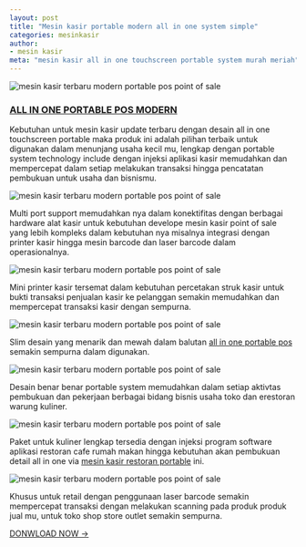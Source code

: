 ```yaml
---
layout: post
title: "Mesin kasir portable modern all in one system simple"
categories: mesinkasir
author:
- mesin kasir
meta: "mesin kasir all in one touchscreen portable system murah meriah"
---
```

![mesin kasir terbaru modern portable pos point of sale](https://mesinkasir.github.io/assets/img/portable%20mesin%20kasir%20baru.png)

### **[ALL IN ONE PORTABLE POS MODERN](/mesinkasir/2020/03/27/portable.html)**

Kebutuhan untuk mesin kasir update terbaru dengan desain all in one touchscreen portable maka produk ini adalah pilihan terbaik untuk digunakan dalam menunjang usaha kecil mu, lengkap dengan portable system technology include dengan injeksi aplikasi kasir memudahkan dan mempercepat dalam setiap melakukan transaksi hingga pencatatan pembukuan untuk usaha dan bisnismu.

![mesin kasir terbaru modern portable pos point of sale](https://mesinkasir.github.io/assets/img/mesin%20kasir%20all%20inone%20portable.png)

Multi port support memudahkan nya dalam konektifitas dengan berbagai hardware alat kasir untuk kebutuhan develope mesin kasir point of sale yang lebih kompleks dalam kebutuhan nya misalnya integrasi dengan printer kasir hingga mesin barcode dan laser barcode dalam operasionalnya.


![mesin kasir terbaru modern portable pos point of sale](https://mesinkasir.github.io/assets/img/portables.png)

Mini printer kasir tersemat dalam kebutuhan percetakan struk kasir untuk bukti transaksi penjualan kasir ke pelanggan semakin memudahkan dan mempercepat transaksi kasir dengan sempurna.


![mesin kasir terbaru modern portable pos point of sale](https://mesinkasir.github.io/assets/img/portable%20kasir.png)

Slim desain yang menarik dan mewah dalam balutan [all in one portable pos](/mesinkasir/2020/03/27/portable.html) semakin sempurna dalam digunakan.


![mesin kasir terbaru modern portable pos point of sale](https://mesinkasir.github.io/assets/img/mesin%20kasi%20rrestoran%20portable%20terbaru%20murah.png)

Desain benar benar portable system memudahkan dalam setiap aktivtas pembukuan dan pekerjaan berbagai bidang bisnis usaha toko dan erestoran warung kuliner.


![mesin kasir terbaru modern portable pos point of sale](https://mesinkasir.github.io/assets/img/mesin%20kasi%20rrestoran%20portable%20terbaru%20murah%20drawer.png)

Paket untuk kuliner lengkap tersedia dengan injeksi program software aplikasi restoran cafe rumah makan hingga kebutuhan akan pembukuan detail all in one via [mesin kasir restoran portable](/mesinkasir/2020/03/27/portable.html) ini.

![mesin kasir terbaru modern portable pos point of sale](https://mesinkasir.github.io/assets/img/mesin%20kasi%20rrestoran%20portable%20terbaru%20murah%20lengkap.jpg)

Khusus untuk retail dengan penggunaan laser barcode semakin mempercepat transaksi dengan melakukan scanning pada produk produk jual mu, untuk toko shop store outlet semakin sempurna.

[DONWLOAD NOW →](https://mesinkasir.github.io/e-catalog/mesin%20kasir%20portable%20terbaru.pdf)
